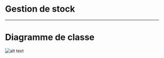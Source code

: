 # Gestion de stock
---
# Diagramme de classe

![alt text](https://github.com/sirine-zanina/gestion-de-stock/blob/main/image.jpg?raw=true)


